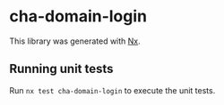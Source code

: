 # cha-domain-login

This library was generated with [Nx](https://nx.dev).

## Running unit tests

Run `nx test cha-domain-login` to execute the unit tests.
